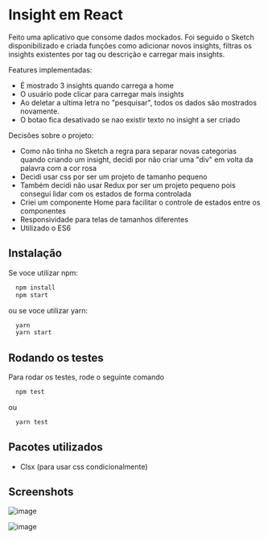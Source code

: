 # Insight em React

Feito uma aplicativo que consome dados mockados. Foi seguido
o Sketch disponibilizado e criada funções como adicionar novos
insights, filtras os insights existentes por tag ou descrição e
carregar mais insights.

Features implementadas:

- É mostrado 3 insights quando carrega a home
- O usuário pode clicar para carregar mais insights
- Ao deletar a ultima letra no "pesquisar", todos os dados são mostrados novamente.
- O botao fica desativado se nao existir texto no insight a ser criado

Decisões sobre o projeto:

- Como não tinha no Sketch a regra para separar novas categorias quando criando um insight, decidi por não criar uma "div" em volta da palavra com a cor rosa
- Decidi usar css por ser um projeto de tamanho pequeno
- Também decidi não usar Redux por ser um projeto pequeno pois consegui lidar com os estados de forma controlada
- Criei um componente Home para facilitar o controle de estados entre os componentes
- Responsividade para telas de tamanhos diferentes
- Utilizado o ES6

## Instalação

Se voce utilizar npm:

```bash
  npm install
  npm start
```

ou se voce utilizar yarn:

```bash
  yarn
  yarn start
```

## Rodando os testes

Para rodar os testes, rode o seguinte comando

```bash
  npm test
```

ou

```bash
  yarn test
```

## Pacotes utilizados

- Clsx (para usar css condicionalmente)

## Screenshots

![image](https://user-images.githubusercontent.com/86496233/196432103-1cd19431-592c-4bb2-8f34-7137aba3c2ed.png)

![image](https://user-images.githubusercontent.com/86496233/196432322-fabf40a1-dd2a-4eb6-878d-37061ee92db4.png)
